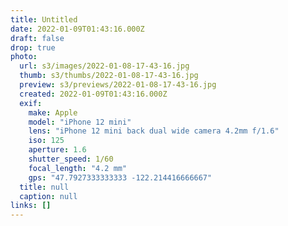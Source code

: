 ```yaml
---
title: Untitled
date: 2022-01-09T01:43:16.000Z
draft: false
drop: true
photo:
  url: s3/images/2022-01-08-17-43-16.jpg
  thumb: s3/thumbs/2022-01-08-17-43-16.jpg
  preview: s3/previews/2022-01-08-17-43-16.jpg
  created: 2022-01-09T01:43:16.000Z
  exif:
    make: Apple
    model: "iPhone 12 mini"
    lens: "iPhone 12 mini back dual wide camera 4.2mm f/1.6"
    iso: 125
    aperture: 1.6
    shutter_speed: 1/60
    focal_length: "4.2 mm"
    gps: "47.7927333333333 -122.214416666667"
  title: null
  caption: null
links: []
---
```

